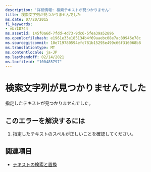 ```yaml
---
description: '詳細情報: 検索テキストが見つかりません'
title: 検索文字列が見つかりませんでした
ms.date: 07/20/2015
f1_keywords:
- vbrID744
ms.assetid: 145f0a6d-7fdd-4d73-9dc6-5fea39a52896
ms.openlocfilehash: e1961e33e185134b4f69aaebc08e7ac89946e78c
ms.sourcegitcommit: 10e719780594efc781b15295e499c66f316068b8
ms.translationtype: MT
ms.contentlocale: ja-JP
ms.lasthandoff: 02/14/2021
ms.locfileid: "100485797"
---
```

# <a name="search-text-not-found"></a>検索文字列が見つかりませんでした

指定したテキストが見つかりませんでした。  
  
## <a name="to-correct-this-error"></a>このエラーを解決するには  
  
1. 指定したテキストのスペルが正しいことを確認してください。  
  
## <a name="see-also"></a>関連項目

- [テキストの検索と置換](/visualstudio/ide/finding-and-replacing-text)
